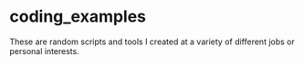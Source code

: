 # coding_examples

These are random scripts and tools I created at a variety of different jobs or personal interests.
